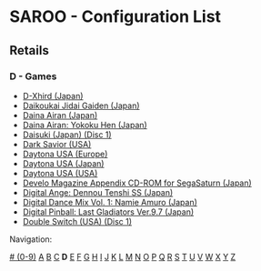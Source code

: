 # SAROO - Configuration List

## Retails

### D - Games

- [D-Xhird (Japan)](../../../Regions/Retails/Japan/T-10307G/README.md)
- [Daikoukai Jidai Gaiden (Japan)](../../../Regions/Retails/Japan/T-7657G/README.md)
- [Daina Airan (Japan)](../../../Regions/Retails/Japan/T-4503G/README.md)
- [Daina Airan: Yokoku Hen (Japan)](../../../Regions/Retails/Japan/T-4505G/README.md)
- [Daisuki (Japan) (Disc 1)](../../../Regions/Retails/Japan/T-18510G/README.md)
- [Dark Savior (USA)](../../../Regions/Retails/USA/MK-81304/README.md)
- [Daytona USA (Europe)](../../../Regions/Retails/Europe/MK_8120050/README.md)
- [Daytona USA (Japan)](../../../Regions/Retails/Japan/GS-9013/README.md)
- [Daytona USA (USA)](../../../Regions/Retails/USA/MK-81200/README.md)
- [Develo Magazine Appendix CD-ROM for SegaSaturn (Japan)](../../../Regions/Retails/Japan/610645801/README.md)
- [Digital Ange: Dennou Tenshi SS (Japan)](../../../Regions/Retails/Japan/T-33003G/README.md)
- [Digital Dance Mix Vol. 1: Namie Amuro (Japan)](../../../Regions/Retails/Japan/GS-9133/README.md)
- [Digital Pinball: Last Gladiators Ver.9.7 (Japan)](../../../Regions/Retails/Japan/T-18903G/README.md)
- [Double Switch (USA) (Disc 1)](../../../Regions/Retails/USA/T-16207H/README.md)

Navigation:

[# (0-9)](./09.md) [A](./A.md) [B](./B.md) [C](./C.md) **D** [E](./E.md) [F](./F.md) [G](./G.md) [H](./H.md) [I](./I.md) [J](./J.md) [K](./K.md) [L](./L.md) [M](./M.md) [N](./N.md) [O](./O.md) [P](./P.md) [Q](./Q.md) [R](./R.md) [S](./S.md) [T](./T.md) [U](./U.md) [V](./V.md) [W](./W.md) [X](./X.md) [Y](./Y.md) [Z](./Z.md)
